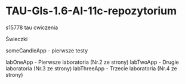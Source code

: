 # TAU-Gls-1.6-AI-11c-repozytorium
s15778 tau cwiczenia

Świeczki

someCandleApp - pierwsze testy

labOneApp - Pierwsze laboratoria (Nr.2 ze strony)
labTwoApp - Drugie laboratoria (Nr.3 ze strony)
labThreeApp - Trzecie laboratoria (Nr.4 ze strony)

